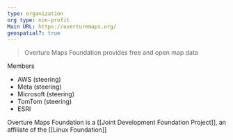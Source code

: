 ```yaml
---
type: organization
org type: non-profit
Main URL: https://overturemaps.org/
geospatial?: true
---
```

> Overture Maps Foundation provides free and open map data

Members
- AWS (steering)
- Meta (steering)
- Microsoft (steering)
- TomTom (steering)
- ESRI

 Overture Maps Foundation is a [[Joint Development Foundation Project]], an affiliate of the [[Linux Foundation]]